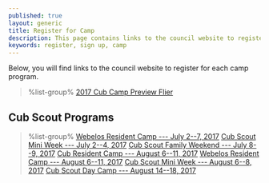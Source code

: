 ```yaml
---
published: true
layout: generic
title: Register for Camp
description: This page contains links to the council website to register to attend summer camp at Camp Workcoeman.
keywords: register, sign up, camp
---
```


Below, you will find links to the council website to register for each camp program.

> %list-group%
> <a href="{{ site.url }}/pdf/2017/2017-cub-scout-brochure.pdf" class="list-group-item">2017 Cub Camp Preview Flier</a>

## Cub Scout Programs

> %list-group%
> <a href="http://www.ctrivers.org/Event.aspx?id=15466" class="list-group-item">Webelos Resident Camp --- July 2--7, 2017</a>
> <a href="http://www.ctrivers.org/Event.aspx?id=15610" class="list-group-item">Cub Scout Mini Week --- July 2--4, 2017</a>
> <a href="http://www.ctrivers.org/Event.aspx?id=15517" class="list-group-item">Cub Scout Family Weekend --- July 8--9, 2017</a>
> <a href="http://www.ctrivers.org/Event.aspx?id=15467" class="list-group-item">Cub Resident Camp --- August 6--11, 2017</a>
> <a href="http://www.ctrivers.org/Event.aspx?id=15467" class="list-group-item">Webelos Resident Camp --- August 6--11, 2017</a>
> <a href="http://www.ctrivers.org/Event.aspx?id=15502" class="list-group-item">Cub Scout Mini Week --- August 6--8, 2017</a>
> <a href="http://www.ctrivers.org/Event.aspx?id=15388" class="list-group-item">Cub Scout Day Camp --- August 14--18, 2017</a>
